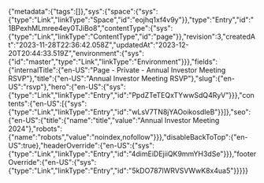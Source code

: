 {"metadata":{"tags":[]},"sys":{"space":{"sys":{"type":"Link","linkType":"Space","id":"eojhq1xf4v9y"}},"type":"Entry","id":"1BPexhMLmree4ey0TJiBo8","contentType":{"sys":{"type":"Link","linkType":"ContentType","id":"page"}},"revision":3,"createdAt":"2023-11-28T22:36:42.058Z","updatedAt":"2023-12-20T20:44:33.519Z","environment":{"sys":{"id":"master","type":"Link","linkType":"Environment"}}},"fields":{"internalTitle":{"en-US":"Page - Private - Annual Investor Meeting RSVP"},"title":{"en-US":"Annual Investor Meeting RSVP"},"slug":{"en-US":"rsvp"},"hero":{"en-US":{"sys":{"type":"Link","linkType":"Entry","id":"PpdZTeTEQxTYwwSdQ4RyV"}}},"contents":{"en-US":[{"sys":{"type":"Link","linkType":"Entry","id":"wLsV7TN8jYAOoikosdleB"}}]},"seo":{"en-US":{"title":{"name":"title","value":"Annual Investor Meeting 2024"},"robots":{"name":"robots","value":"noindex,nofollow"}}},"disableBackToTop":{"en-US":true},"headerOverride":{"en-US":{"sys":{"type":"Link","linkType":"Entry","id":"4dimEiDEjiiQK9mmYH3dSe"}}},"footerOverride":{"en-US":{"sys":{"type":"Link","linkType":"Entry","id":"5kDO787lWRVSVWwK8x4ua5"}}}}}